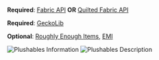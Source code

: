 
__Required__:
[Fabric API](https://www.modrinth.com/mod/fabric-api/versions) **OR**
[Quilted Fabric API](https://modrinth.com/mod/qsl/versions)

__Required__:
[GeckoLib](https://www.modrinth.com/mod/geckolib/versions)

__Optional__:
[Roughly Enough Items](https://www.modrinth.com/mod/rei/versions),
[EMI](https://modrinth.com/mod/emi/versions)

</p>
<div style="min-width:100%; display:block;">
<img src="https://raw.githubusercontent.com/Khazoda/Plushables/1.20.1-FABRIC/web_assets/info_1.1.1.png" alt="Plushables Information" />
<img src="https://raw.githubusercontent.com/Khazoda/Plushables/1.20.1-FABRIC/web_assets/description_1.1.1.png" alt="Plushables Description" />
</div>
</div>
